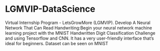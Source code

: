 # LGMVIP-DataScience
Virtual Internship Program - LetsGrowMore (LGMVIP).
Develop A Neural Network That Can Read Handwriting:Begin your neural network machine learning project with the MNIST Handwritten Digit Classification Challenge and using Tensorflow and CNN. It has a very user-friendly interface that’s ideal for beginners. Dataset can be seen on MNIST
